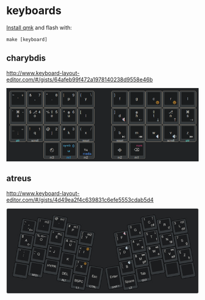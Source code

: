 # keyboards

[Install qmk](https://docs.qmk.fm/#/cli?id=install-using-easy_install-or-pip) and flash with:

    make [keyboard]


## charybdis

http://www.keyboard-layout-editor.com/#/gists/64afeb99f472a1978140238d9558e46b

![layout](charybdis/layout.png)


## atreus

http://www.keyboard-layout-editor.com/#/gists/4d49ea2f4c639831c6efe5553cdab5d4

![layout](atreus/layout.jpg)
